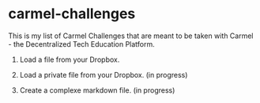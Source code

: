 # carmel-challenges
This is my list of Carmel Challenges that are meant to be taken with Carmel - the Decentralized Tech Education Platform.

1. Load a file from your Dropbox.

2. Load a private file from your Dropbox. (in progress)

3. Create a complexe markdown file. (in progress)
